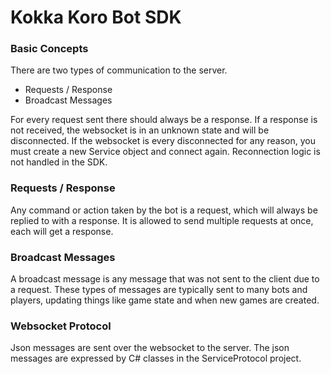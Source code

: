 ﻿# Kokka Koro Bot SDK

### Basic Concepts
There are two types of communication to the server. 

- Requests / Response
- Broadcast Messages

For every request sent there should always be a response. If a response is not received, the websocket is in an unknown state and will be disconnected. If the websocket is every disconnected for any reason, you must create a new Service object and connect again. Reconnection logic is not handled in the SDK.

### Requests / Response

Any command or action taken by the bot is a request, which will always be replied to with a response. It is allowed to send multiple requests at once, each will get a response.

### Broadcast Messages

A broadcast message is any message that was not sent to the client due to a request. These types of messages are typically sent to many bots and players, updating things like game state and when new games are created.

### Websocket Protocol

Json messages are sent over the websocket to the server. The json messages are expressed by C# classes in the ServiceProtocol project.


